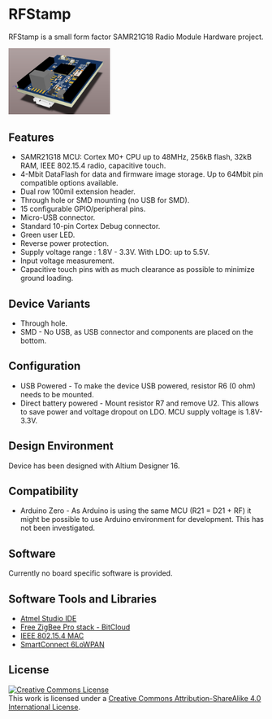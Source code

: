 # RFStamp

RFStamp is a small form factor SAMR21G18 Radio Module Hardware project.

<img src="Img\Altium3D.jpg" alt="RFStamp" style="width: 200px;"/>

## Features

* SAMR21G18 MCU: Cortex M0+ CPU up to 48MHz, 256kB flash, 32kB RAM, IEEE 802.15.4 radio, capacitive touch.
* 4-Mbit DataFlash for data and firmware image storage. Up to 64Mbit pin compatible options available.
* Dual row 100mil extension header.
* Through hole or SMD mounting (no USB for SMD).
* 15 configurable GPIO/peripheral pins.
* Micro-USB connector.
* Standard 10-pin Cortex Debug connector.
* Green user LED.
* Reverse power protection.
* Supply voltage range :   1.8V - 3.3V. With LDO: up to 5.5V.
* Input voltage measurement.
* Capacitive touch pins with as much clearance as possible to minimize ground loading.

## Device Variants

* Through hole.
* SMD - No USB, as USB connector and components are placed on the bottom.

## Configuration

* USB Powered - To make the device USB powered, resistor R6 (0 ohm) needs to be mounted.
* Direct battery powered - Mount resistor R7 and remove U2. This allows to save power and voltage dropout on LDO. MCU supply voltage is 1.8V-3.3V.

## Design Environment

Device has been designed with Altium Designer 16.

## Compatibility

* Arduino Zero - As Arduino is using the same MCU (R21 = D21 + RF) it might be possible to use Arduino environment for development. This has not been investigated.

## Software

Currently no board specific software is provided.

## Software Tools and Libraries

* [Atmel Studio IDE](http://www.atmel.com/tools/ATMELSTUDIO.aspx)
* [Free ZigBee Pro stack - BitCloud](http://www.atmel.com/tools/BITCLOUD-ZIGBEEPRO.aspx)
* [IEEE 802.15.4 MAC](http://www.atmel.com/tools/IEEE802_15_4MAC.aspx)
* [SmartConnect 6LoWPAN](http://www.atmel.com/tools/SmartConnect-6LoWPAN.aspx)

## License

<a rel="license" href="http://creativecommons.org/licenses/by-sa/4.0/"><img alt="Creative Commons License" style="border-width:0" src="https://i.creativecommons.org/l/by-sa/4.0/88x31.png" /></a><br />This work is licensed under a <a rel="license" href="http://creativecommons.org/licenses/by-sa/4.0/">Creative Commons Attribution-ShareAlike 4.0 International License</a>.



